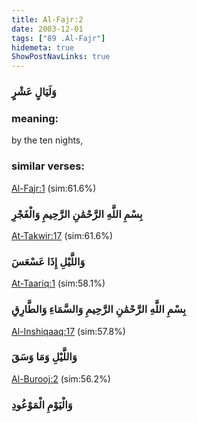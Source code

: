 ```yaml
---
title: Al-Fajr:2
date: 2003-12-01
tags: ["89 .Al-Fajr"]
hidemeta: true 
ShowPostNavLinks: true 
---
```

### وَلَيَالٍ عَشْرٍ
### meaning: 
by the ten nights,
### similar verses: 

[Al-Fajr:1](/89/1) (sim:61.6%)

### بِسْمِ اللَّهِ الرَّحْمَٰنِ الرَّحِيمِ وَالْفَجْرِ

[At-Takwir:17](/81/17) (sim:61.6%)

### وَاللَّيْلِ إِذَا عَسْعَسَ

[At-Taariq:1](/86/1) (sim:58.1%)

### بِسْمِ اللَّهِ الرَّحْمَٰنِ الرَّحِيمِ وَالسَّمَاءِ وَالطَّارِقِ

[Al-Inshiqaaq:17](/84/17) (sim:57.8%)

### وَاللَّيْلِ وَمَا وَسَقَ

[Al-Burooj:2](/85/2) (sim:56.2%)

### وَالْيَوْمِ الْمَوْعُودِ
